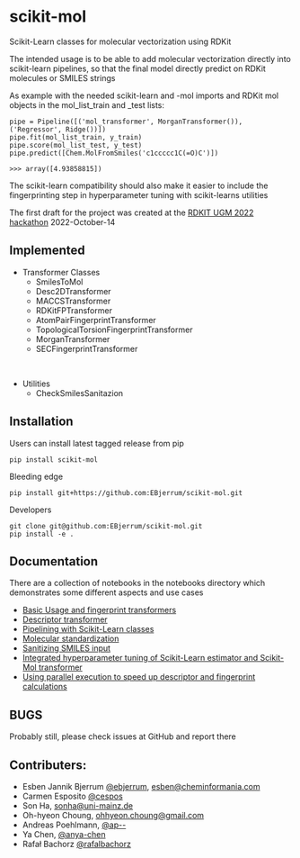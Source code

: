 # scikit-mol

Scikit-Learn classes for molecular vectorization using RDKit

The intended usage is to be able to add molecular vectorization directly into scikit-learn pipelines, so that the final model directly predict on RDKit molecules or SMILES strings

As example with the needed scikit-learn and -mol imports and RDKit mol objects in the mol_list_train and _test lists:

    pipe = Pipeline([('mol_transformer', MorganTransformer()), ('Regressor', Ridge())])
    pipe.fit(mol_list_train, y_train)
    pipe.score(mol_list_test, y_test)
    pipe.predict([Chem.MolFromSmiles('c1ccccc1C(=O)C')])

    >>> array([4.93858815])

The scikit-learn compatibility should also make it easier to include the fingerprinting step in hyperparameter tuning with scikit-learns utilities

The first draft for the project was created at the [RDKIT UGM 2022 hackathon](https://github.com/rdkit/UGM_2022) 2022-October-14


## Implemented
* Transformer Classes
    * SmilesToMol
    * Desc2DTransformer
    * MACCSTransformer
    * RDKitFPTransformer
    * AtomPairFingerprintTransformer
    * TopologicalTorsionFingerprintTransformer
    * MorganTransformer
    * SECFingerprintTransformer
<br>

* Utilities
    * CheckSmilesSanitazion

## Installation
Users can install latest tagged release from pip

    pip install scikit-mol

Bleeding edge

    pip install git+https://github.com:EBjerrum/scikit-mol.git

Developers 

    git clone git@github.com:EBjerrum/scikit-mol.git
    pip install -e .

## Documentation

There are a collection of notebooks in the notebooks directory which demonstrates some different aspects and use cases

* [Basic Usage and fingerprint transformers](https://github.com/EBjerrum/scikit-mol/blob/main/notebooks/01_basic_usage.ipynb)
* [Descriptor transformer](https://github.com/EBjerrum/scikit-mol/blob/main/notebooks/02_descriptor_transformer.ipynb)
* [Pipelining with Scikit-Learn classes](https://github.com/EBjerrum/scikit-mol/blob/main/notebooks/03_example_pipeline.ipynb)
* [Molecular standardization](https://github.com/EBjerrum/scikit-mol/blob/main/notebooks/04_standardizer.ipynb)
* [Sanitizing SMILES input](https://github.com/EBjerrum/scikit-mol/blob/main/notebooks/05_smiles_sanitaztion.ipynb)
* [Integrated hyperparameter tuning of Scikit-Learn estimator and Scikit-Mol transformer](https://github.com/EBjerrum/scikit-mol/blob/main/notebooks/06_hyperparameter_tuning.ipynb)
* [Using parallel execution to speed up descriptor and fingerprint calculations](https://github.com/EBjerrum/scikit-mol/blob/main/notebooks/07_parallel_transforms.ipynb)


## BUGS
Probably still, please check issues at GitHub and report there

## Contributers:
* Esben Jannik Bjerrum [@ebjerrum](https://github.com/ebjerrum), esben@cheminformania.com
* Carmen Esposito [@cespos](https://github.com/cespos)
* Son Ha, sonha@uni-mainz.de
* Oh-hyeon Choung, ohhyeon.choung@gmail.com
* Andreas Poehlmann, [@ap--](https://github.com/ap--)
* Ya Chen, [@anya-chen](https://github.com/anya-chen)
* Rafał Bachorz [@rafalbachorz](https://github.com/rafalbachorz)
